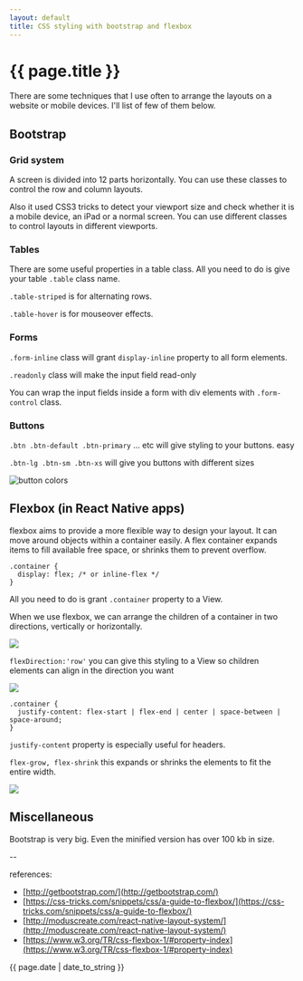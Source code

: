 ```yaml
---
layout: default
title: CSS styling with bootstrap and flexbox
---
```

# {{ page.title }}

There are some techniques that I use often to arrange the layouts on a website or mobile devices. I'll list of few of them below. 

## Bootstrap

### Grid system

A screen is divided into 12 parts horizontally.  You can use these classes to control the row and column layouts.

Also it used CSS3 tricks to detect your viewport size and check whether it is a mobile device, an iPad or a normal screen. You can use different classes to control layouts in different viewports. 

### Tables

There are some useful properties in a table class. All you need to do is give your table `.table` class name. 

`.table-striped` is for alternating rows.

`.table-hover` is for mouseover effects.

### Forms

`.form-inline` class will grant `display-inline` property to all form elements.

`.readonly` class will make the input field read-only

You can wrap the input fields inside a form with div elements with `.form-control` class. 

### Buttons

`.btn .btn-default .btn-primary`  ... etc will give styling to your buttons. easy

`.btn-lg .btn-sm .btn-xs` will give you buttons with different sizes

![button colors](http://i.stack.imgur.com/xPI5t.png)


## Flexbox (in React Native apps)

flexbox aims to provide a more flexible way to design your layout. It can move around objects within a container easily. A flex container expands items to fill available free space, or shrinks them to prevent overflow.

```
.container {
  display: flex; /* or inline-flex */
}
```

All you need to do is grant `.container` property to a View.

When we use flexbox, we can arrange the children of a container in two directions, vertically or horizontally.

![](http://moduscreate.com/wp-content/uploads/2015/07/02-flex-direction.jpg)
 
`flexDirection:'row'` you can give this styling to a View so children elements can align in the direction you want

![](https://css-tricks.com/wp-content/uploads/2014/05/flex-direction1.svg)

```
.container {
  justify-content: flex-start | flex-end | center | space-between | space-around;
}
```

`justify-content` property is especially useful for headers.

`flex-grow, flex-shrink` this expands or shrinks the elements to fit the entire width.

![](https://css-tricks.com/wp-content/uploads/2013/04/justify-content.svg)

## Miscellaneous

Bootstrap is very big. Even the minified version has over 100 kb in size. 


--

references:

* [http://getbootstrap.com/](http://getbootstrap.com/)
* [https://css-tricks.com/snippets/css/a-guide-to-flexbox/](https://css-tricks.com/snippets/css/a-guide-to-flexbox/)
* [http://moduscreate.com/react-native-layout-system/](http://moduscreate.com/react-native-layout-system/)
* [https://www.w3.org/TR/css-flexbox-1/#property-index](https://www.w3.org/TR/css-flexbox-1/#property-index)

{{ page.date | date_to_string }}
